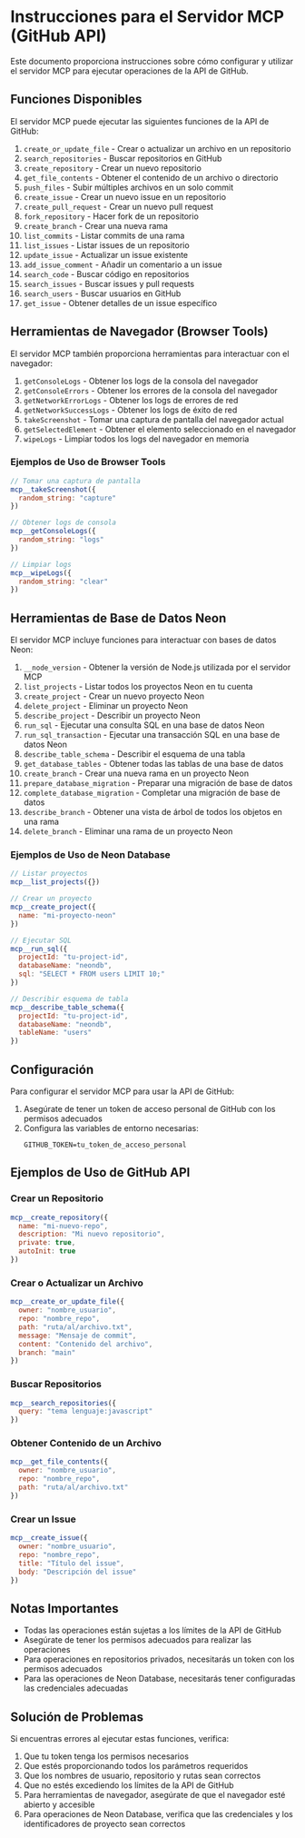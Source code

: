 # Instrucciones para el Servidor MCP (GitHub API)

Este documento proporciona instrucciones sobre cómo configurar y utilizar el servidor MCP para ejecutar operaciones de la API de GitHub.

## Funciones Disponibles

El servidor MCP puede ejecutar las siguientes funciones de la API de GitHub:

1. `create_or_update_file` - Crear o actualizar un archivo en un repositorio
2. `search_repositories` - Buscar repositorios en GitHub
3. `create_repository` - Crear un nuevo repositorio
4. `get_file_contents` - Obtener el contenido de un archivo o directorio
5. `push_files` - Subir múltiples archivos en un solo commit
6. `create_issue` - Crear un nuevo issue en un repositorio
7. `create_pull_request` - Crear un nuevo pull request
8. `fork_repository` - Hacer fork de un repositorio
9. `create_branch` - Crear una nueva rama
10. `list_commits` - Listar commits de una rama
11. `list_issues` - Listar issues de un repositorio
12. `update_issue` - Actualizar un issue existente
13. `add_issue_comment` - Añadir un comentario a un issue
14. `search_code` - Buscar código en repositorios
15. `search_issues` - Buscar issues y pull requests
16. `search_users` - Buscar usuarios en GitHub
17. `get_issue` - Obtener detalles de un issue específico

## Herramientas de Navegador (Browser Tools)

El servidor MCP también proporciona herramientas para interactuar con el navegador:

1. `getConsoleLogs` - Obtener los logs de la consola del navegador
2. `getConsoleErrors` - Obtener los errores de la consola del navegador
3. `getNetworkErrorLogs` - Obtener los logs de errores de red
4. `getNetworkSuccessLogs` - Obtener los logs de éxito de red
5. `takeScreenshot` - Tomar una captura de pantalla del navegador actual
6. `getSelectedElement` - Obtener el elemento seleccionado en el navegador
7. `wipeLogs` - Limpiar todos los logs del navegador en memoria

### Ejemplos de Uso de Browser Tools

```javascript
// Tomar una captura de pantalla
mcp__takeScreenshot({
  random_string: "capture"
})

// Obtener logs de consola
mcp__getConsoleLogs({
  random_string: "logs"
})

// Limpiar logs
mcp__wipeLogs({
  random_string: "clear"
})
```

## Herramientas de Base de Datos Neon

El servidor MCP incluye funciones para interactuar con bases de datos Neon:

1. `__node_version` - Obtener la versión de Node.js utilizada por el servidor MCP
2. `list_projects` - Listar todos los proyectos Neon en tu cuenta
3. `create_project` - Crear un nuevo proyecto Neon
4. `delete_project` - Eliminar un proyecto Neon
5. `describe_project` - Describir un proyecto Neon
6. `run_sql` - Ejecutar una consulta SQL en una base de datos Neon
7. `run_sql_transaction` - Ejecutar una transacción SQL en una base de datos Neon
8. `describe_table_schema` - Describir el esquema de una tabla
9. `get_database_tables` - Obtener todas las tablas de una base de datos
10. `create_branch` - Crear una nueva rama en un proyecto Neon
11. `prepare_database_migration` - Preparar una migración de base de datos
12. `complete_database_migration` - Completar una migración de base de datos
13. `describe_branch` - Obtener una vista de árbol de todos los objetos en una rama
14. `delete_branch` - Eliminar una rama de un proyecto Neon

### Ejemplos de Uso de Neon Database

```javascript
// Listar proyectos
mcp__list_projects({})

// Crear un proyecto
mcp__create_project({
  name: "mi-proyecto-neon"
})

// Ejecutar SQL
mcp__run_sql({
  projectId: "tu-project-id",
  databaseName: "neondb",
  sql: "SELECT * FROM users LIMIT 10;"
})

// Describir esquema de tabla
mcp__describe_table_schema({
  projectId: "tu-project-id",
  databaseName: "neondb",
  tableName: "users"
})
```

## Configuración

Para configurar el servidor MCP para usar la API de GitHub:

1. Asegúrate de tener un token de acceso personal de GitHub con los permisos adecuados
2. Configura las variables de entorno necesarias:
   ```
   GITHUB_TOKEN=tu_token_de_acceso_personal
   ```

## Ejemplos de Uso de GitHub API

### Crear un Repositorio
```javascript
mcp__create_repository({
  name: "mi-nuevo-repo",
  description: "Mi nuevo repositorio",
  private: true,
  autoInit: true
})
```

### Crear o Actualizar un Archivo
```javascript
mcp__create_or_update_file({
  owner: "nombre_usuario",
  repo: "nombre_repo",
  path: "ruta/al/archivo.txt",
  message: "Mensaje de commit",
  content: "Contenido del archivo",
  branch: "main"
})
```

### Buscar Repositorios
```javascript
mcp__search_repositories({
  query: "tema lenguaje:javascript"
})
```

### Obtener Contenido de un Archivo
```javascript
mcp__get_file_contents({
  owner: "nombre_usuario",
  repo: "nombre_repo",
  path: "ruta/al/archivo.txt"
})
```

### Crear un Issue
```javascript
mcp__create_issue({
  owner: "nombre_usuario",
  repo: "nombre_repo",
  title: "Título del issue",
  body: "Descripción del issue"
})
```

## Notas Importantes

- Todas las operaciones están sujetas a los límites de la API de GitHub
- Asegúrate de tener los permisos adecuados para realizar las operaciones
- Para operaciones en repositorios privados, necesitarás un token con los permisos adecuados
- Para las operaciones de Neon Database, necesitarás tener configuradas las credenciales adecuadas

## Solución de Problemas

Si encuentras errores al ejecutar estas funciones, verifica:

1. Que tu token tenga los permisos necesarios
2. Que estés proporcionando todos los parámetros requeridos
3. Que los nombres de usuario, repositorio y rutas sean correctos
4. Que no estés excediendo los límites de la API de GitHub
5. Para herramientas de navegador, asegúrate de que el navegador esté abierto y accesible
6. Para operaciones de Neon Database, verifica que las credenciales y los identificadores de proyecto sean correctos 